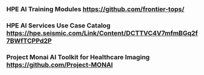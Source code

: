 ### HPE AI Training Modules https://github.com/frontier-tops/
### HPE AI Services Use Case Catalog https://hpe.seismic.com/Link/Content/DCTTVC4V7mfmBGq2f7BWfTCPPd2P
### Project Monai AI Toolkit for Healthcare Imaging https://github.com/Project-MONAI

